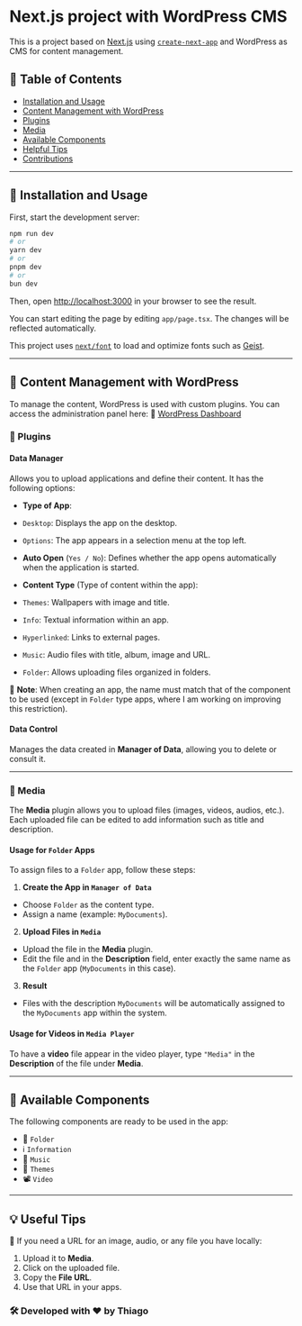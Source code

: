 # Next.js project with WordPress CMS

This is a project based on [Next.js](https://nextjs.org) using [`create-next-app`](https://nextjs.org/docs/app/api-reference/cli/create-next-app) and WordPress as CMS for content management.

## 📖 Table of Contents
- [Installation and Usage](#installation-and-usage)
- [Content Management with WordPress](#content-management-with-wordpress)
- [Plugins](#plugins)
- [Media](#media)
- [Available Components](#available-components)
- [Helpful Tips](#helpful-tips)
- [Contributions](#contributions)

---

## 🚀 Installation and Usage

First, start the development server:

```bash
npm run dev
# or
yarn dev
# or
pnpm dev
# or
bun dev
```

Then, open [http://localhost:3000](http://localhost:3000) in your browser to see the result.

You can start editing the page by editing `app/page.tsx`. The changes will be reflected automatically.

This project uses [`next/font`](https://nextjs.org/docs/app/building-your-application/optimizing/fonts) to load and optimize fonts such as [Geist](https://vercel.com/font).

---

## 📂 Content Management with WordPress

To manage the content, WordPress is used with custom plugins.
You can access the administration panel here:
🔗 [WordPress Dashboard](https://necronomicapitalism.cloud/wp-admin)

### 🔌 Plugins

#### **Data Manager**
Allows you to upload applications and define their content.
It has the following options:

- **Type of App**:
- `Desktop`: Displays the app on the desktop.
- `Options`: The app appears in a selection menu at the top left.

- **Auto Open** (`Yes / No`): Defines whether the app opens automatically when the application is started.

- **Content Type** (Type of content within the app):
- `Themes`: Wallpapers with image and title.
- `Info`: Textual information within an app.
- `Hyperlinked`: Links to external pages.
- `Music`: Audio files with title, album, image and URL.
- `Folder`: Allows uploading files organized in folders.

🔹 **Note**: When creating an app, the name must match that of the component to be used (except in `Folder` type apps, where I am working on improving this restriction).

#### **Data Control**
Manages the data created in **Manager of Data**, allowing you to delete or consult it.

---

### 📁 Media

The **Media** plugin allows you to upload files (images, videos, audios, etc.).
Each uploaded file can be edited to add information such as title and description.

#### **Usage for `Folder` Apps**
To assign files to a `Folder` app, follow these steps:

1. **Create the App in `Manager of Data`**
- Choose `Folder` as the content type.
- Assign a name (example: `MyDocuments`).

2. **Upload Files in `Media`**
- Upload the file in the **Media** plugin.
- Edit the file and in the **Description** field, enter exactly the same name as the `Folder` app (`MyDocuments` in this case).

3. **Result**
- Files with the description `MyDocuments` will be automatically assigned to the `MyDocuments` app within the system.

#### **Usage for Videos in `Media Player`**
To have a **video** file appear in the video player, type `"Media"` in the **Description** of the file under **Media**.

---

## 🧩 Available Components
The following components are ready to be used in the app:

- 📁 `Folder`
- ℹ `Information`
- 🎵 `Music`
- 🎨 `Themes`
- 📽 `Video`

---

## 💡 Useful Tips

🔹 If you need a URL for an image, audio, or any file you have locally:
1. Upload it to **Media**.
2. Click on the uploaded file.
3. Copy the **File URL**.
4. Use that URL in your apps.

### 🛠️ Developed with ❤️ by Thiago